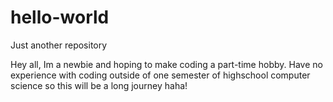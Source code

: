 # hello-world
Just another repository 

Hey all,
Im a newbie and hoping to make coding a part-time hobby.
Have no experience with coding outside of one semester of highschool computer science so this will be a long journey haha!
